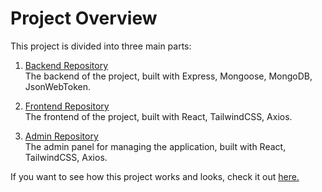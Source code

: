 # Project Overview

This project is divided into three main parts:

1. [Backend Repository](https://github.com/seferovich/gustato_backend)  
   The backend of the project, built with Express, Mongoose, MongoDB, JsonWebToken.

2. [Frontend Repository](https://github.com/yourusername/gustato_frontend)  
   The frontend of the project, built with React, TailwindCSS, Axios.

3. [Admin Repository](https://github.com/yourusername/gustato_admin)  
   The admin panel for managing the application, built with React, TailwindCSS, Axios.

If you want to see how this project works and looks, check it out [here.](https://youtu.be/2eFf5eZJGs0)
